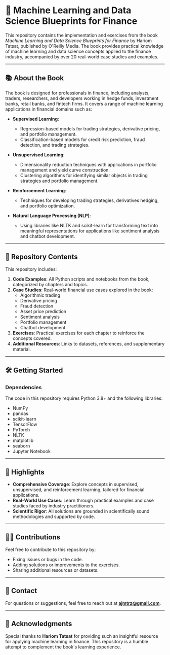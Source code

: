 # 📘 Machine Learning and Data Science Blueprints for Finance

This repository contains the implementation and exercises from the book *Machine Learning and Data Science Blueprints for Finance* by Hariom Tatsat, published by O'Reilly Media. The book provides practical knowledge of machine learning and data science concepts applied to the finance industry, accompanied by over 20 real-world case studies and examples.

---

## 📚 **About the Book**

The book is designed for professionals in finance, including analysts, traders, researchers, and developers working in hedge funds, investment banks, retail banks, and fintech firms. It covers a range of machine learning applications in financial domains such as:

- **Supervised Learning**:
  - Regression-based models for trading strategies, derivative pricing, and portfolio management.
  - Classification-based models for credit risk prediction, fraud detection, and trading strategies.

- **Unsupervised Learning**:
  - Dimensionality reduction techniques with applications in portfolio management and yield curve construction.
  - Clustering algorithms for identifying similar objects in trading strategies and portfolio management.

- **Reinforcement Learning**:
  - Techniques for developing trading strategies, derivatives hedging, and portfolio optimization.

- **Natural Language Processing (NLP)**:
  - Using libraries like NLTK and scikit-learn for transforming text into meaningful representations for applications like sentiment analysis and chatbot development.

---

## 🚀 **Repository Contents**

This repository includes:
1. **Code Examples**: All Python scripts and notebooks from the book, categorized by chapters and topics.
2. **Case Studies**: Real-world financial use cases explored in the book:
   - Algorithmic trading
   - Derivative pricing
   - Fraud detection
   - Asset price prediction
   - Sentiment analysis
   - Portfolio management
   - Chatbot development
3. **Exercises**: Practical exercises for each chapter to reinforce the concepts covered.
4. **Additional Resources**: Links to datasets, references, and supplementary material.

---

## 🛠️ **Getting Started**

### **Dependencies**
The code in this repository requires Python 3.8+ and the following libraries:
- NumPy
- pandas
- scikit-learn
- TensorFlow
- PyTorch
- NLTK
- matplotlib
- seaborn
- Jupyter Notebook

---

## 🌟 **Highlights**

- **Comprehensive Coverage**: Explore concepts in supervised, unsupervised, and reinforcement learning, tailored for financial applications.
- **Real-World Use Cases**: Learn through practical examples and case studies faced by industry practitioners.
- **Scientific Rigor**: All solutions are grounded in scientifically sound methodologies and supported by code.

---

## 🧑‍💻 **Contributions**

Feel free to contribute to this repository by:
- Fixing issues or bugs in the code.
- Adding solutions or improvements to the exercises.
- Sharing additional resources or datasets.

---

## 📩 **Contact**

For questions or suggestions, feel free to reach out at **ajmtrz@gmail.com**.

---

## 📖 **Acknowledgments**

Special thanks to **Hariom Tatsat** for providing such an insightful resource for applying machine learning in finance. This repository is a humble attempt to complement the book's learning experience.
